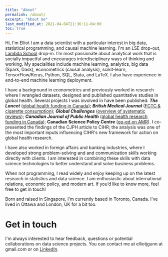 ```yaml
---
title: "About"
permalink: /about/
excerpt: "About me"
last_modified_at: 2021-04-04T21:36:11-04:00
toc: true
---
```


Hi, I'm Elliot
I am a data scientist with a particular interest in big data, statistical programming, and causal machine learning. I'm an LSE drop-out, [Lambda School](https://lambdaschool.com/) drop-in. I’m most passionate about analytical work that is socially impactful and encourages interdisciplinary ways of thinking and working. My specialities include machine learning, analytics, big data (Spark, Dask), econometrics (causal analysis), scikit-learn, TensorFlow/Keras, Python, SQL, Stata, and LaTeX. I also have experience in end-to-end machine learning deployment.

I have a background in econometrics and previously worked in research where I wrangled datasets, designed and published quantitative studies in global health. Several projects I was involved in have been published: **_The Lancet_** ([global health funding in Canada](https://www.thelancet.com/journals/lancet/article/PIIS0140-6736%2818%2930322-2/fulltext)); **_British Medical Journal_** ([FCTC & cigarette consumption](https://www.bmj.com/content/365/bmj.l2231)); **_Global Challenges_** ([overview of systematic reviews](https://onlinelibrary.wiley.com/doi/full/10.1002/gch2.201800019)); **_Canadian Journal of Public Health_** ([global health research funding in Canada](https://link.springer.com/article/10.17269/s41997-019-00247-8?wt_mc=Internal.Event.1.SEM.ArticleAuthorOnlineFirst&utm_source=ArticleAuthorOnlineFirst&utm_medium=email&utm_content=AA_en_06082018&ArticleAuthorOnlineFirst_20191107)); **Canadian Science Policy Centre** ([op-ed on AMR](https://sciencepolicy.ca/news/combating-antimicrobial-resistance-role-international-law)). I co-presented the findings of the CJPH article to CIHR; the analysis was one of the most important inputs influencing CIHR's new framework for action on global health research.

I have also worked in foreign affairs and banking industries, where I developed strong problem-solving and and communication skills working directly with clients. I am interested in combining these skills with data science technologies to better understand and solve business problems.

When not programming, I read widely and enjoy keeping up on the latest research in statistics and data science. I am enthusiastic about international relations, economic policy, and modern art. If you’d like to know more, feel free to get in touch! 

Born and raised in Singapore, I'm currently based in Toronto, Canada. I've lived in Ottawa and London, UK for a bit too. 

# Get in touch
I'm always interested to hear feedback, questions or potential collaborations on data science projects. You can contact me at elliotjgunn at gmail.com or on [LinkedIn](https://www.linkedin.com/in/elliotgunn).

